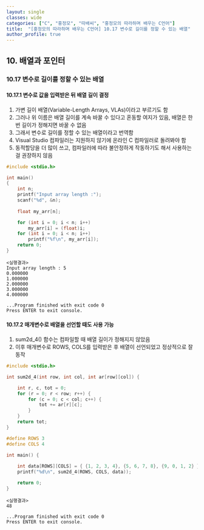 ```yaml
---
layout: single
classes: wide
categories: ["C", "홍정모", "따배씨", "홍정모의 따라하며 배우는 C언어"]
title:  "[홍정모의 따라하며 배우는 C언어] 10.17 변수로 길이를 정할 수 있는 배열"
author_profile: true
---
```


## 10. 배열과 포인터

### 10.17 변수로 길이를 정할 수 있는 배열

#### 10.17.1 변수로 값을 입력받은 뒤 배열 길이 결정

1. 가변 길이 배열(Variable-Length Arrays, VLAs)이라고 부르기도 함
2. 그러나 위 이름은 배열 길이를 계속 바꿀 수 있다고 혼동할 여지가 있음, 배열은 한번 길이가 정해지면 바꿀 수 없음
3. 그래서 변수로 길이를 정할 수 있는 배열이라고 번역함
4. Visual Studio 컴파일러는 지원하지 않기에 온라인 C 컴파일러로 돌려봐야 함
5. 동적할당을 더 많이 쓰고, 컴파일러에 따라 불안정하게 작동하기도 해서 사용하는 걸 권장하지 않음

```c
#include <stdio.h>

int main()
{
    int n;
    printf("Input array length :");
    scanf("%d", &n);
    
    float my_arr[n];

    for (int i = 0; i < n; i++) 
        my_arr[i] = (float)i;
    for (int i = 0; i < n; i++) 
        printf("%f\n", my_arr[i]);
    return 0;
}
```
```
<실행결과>
Input array length : 5
0.000000
1.000000
2.000000
3.000000
4.000000

...Program finished with exit code 0
Press ENTER to exit console.
```

#### 10.17.2 매개변수로 배열을 선언할 때도 사용 가능

1. sum2d_4() 함수는 컴파일할 때 배열 길이가 정해지지 않았음
2. 이후 매개변수로 ROWS, COLS를 입력받은 후 배열이 선언되었고 정상적으로 잘 동작

```c
#include <stdio.h>

int sum2d_4(int row, int col, int ar[row][col]) {

    int r, c, tot = 0;
    for (r = 0; r < row; r++) {
        for (c = 0; c < col; c++) {
            tot += ar[r][c];
        }
    }
    return tot;
}

#define ROWS 3
#define COLS 4

int main() {
    
    int data[ROWS][COLS] = { {1, 2, 3, 4}, {5, 6, 7, 8}, {9, 0, 1, 2} };
    printf("%d\n", sum2d_4(ROWS, COLS, data));

    return 0;
}
```
```
<실행결과>
48

...Program finished with exit code 0
Press ENTER to exit console.
```
